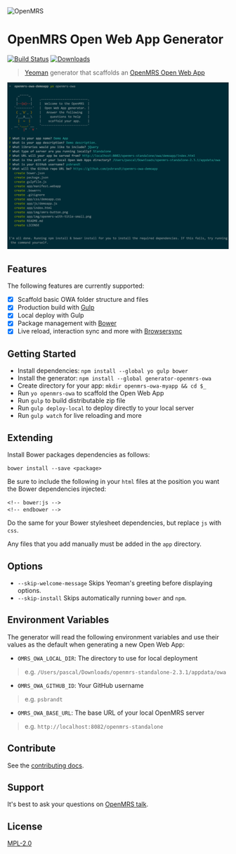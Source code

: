 <img src="https://cloud.githubusercontent.com/assets/668093/12567089/0ac42774-c372-11e5-97eb-00baf0fccc37.jpg" alt="OpenMRS"/>

# OpenMRS Open Web App Generator

[![Build Status](https://img.shields.io/travis/psbrandt/generator-openmrs-owa.svg?style=flat-square)](http://travis-ci.org/psbrandt/generator-openmrs-owa)
[![Downloads](https://img.shields.io/npm/dt/generator-openmrs-owa.svg?style=flat-square)](https://www.npmjs.com/package/generator-openmrs-owa)

> [Yeoman](http://yeoman.io) generator that scaffolds an [OpenMRS Open Web App](https://wiki.openmrs.org/display/docs/Open+Web+Apps+Module)

[![OpenMRS OWA Asciicast](screenshot.png)](https://asciinema.org/a/38974?autoplay=1)

## Features

The following features are currently supported:

  - [x] Scaffold basic OWA folder structure and files
  - [x] Production build with [Gulp](http://gulpjs.com/)
  - [x] Local deploy with Gulp
  - [x] Package management with [Bower](http://bower.io/)
  - [x] Live reload, interaction sync and more with [Browsersync](https://www.browsersync.io/)

## Getting Started

 - Install dependencies: `npm install --global yo gulp bower`
 - Install the generator: `npm install --global generator-openmrs-owa`
 - Create directory for your app: `mkdir openmrs-owa-myapp && cd $_`
 - Run `yo openmrs-owa` to scaffold the Open Web App
 - Run `gulp` to build distributable zip file
 - Run `gulp deploy-local` to deploy directly to your local server
 - Run `gulp watch` for live reloading and more

## Extending

Install Bower packages dependencies as follows:

````
bower install --save <package>
````

Be sure to include the following in your `html` files at the position you want the Bower dependencies injected:

````
<!-- bower:js -->
<!-- endbower -->
````
Do the same for your Bower stylesheet dependencies, but replace `js` with `css`.

Any files that you add manually must be added in the `app` directory.

## Options

 - `--skip-welcome-message` Skips Yeoman's greeting before displaying options.
 - `--skip-install` Skips automatically running `bower` and `npm`.

## Environment Variables

The generator will read the following environment variables and use their values as the default when generating a new Open Web App:

- `OMRS_OWA_LOCAL_DIR`: The directory to use for local deployment

> e.g. `/Users/pascal/Downloads/openmrs-standalone-2.3.1/appdata/owa`

- `OMRS_OWA_GITHUB_ID`: Your GitHub username

> e.g. `psbrandt`

- `OMRS_OWA_BASE_URL`: The base URL of your local OpenMRS server

> e.g. `http://localhost:8082/openmrs-standalone`

## Contribute

See the [contributing docs](https://github.com/yeoman/yeoman/blob/master/contributing.md).

## Support

It's best to ask your questions on [OpenMRS talk](https://talk.openmrs.org/tags/c/software/javascript).

## License

[MPL-2.0](http://openmrs.org/license/)
